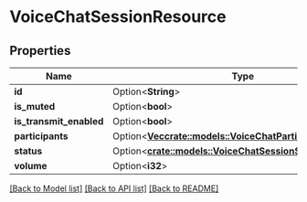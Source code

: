 # VoiceChatSessionResource

## Properties

Name | Type | Description | Notes
------------ | ------------- | ------------- | -------------
**id** | Option<**String**> |  | [optional]
**is_muted** | Option<**bool**> |  | [optional]
**is_transmit_enabled** | Option<**bool**> |  | [optional]
**participants** | Option<[**Vec<crate::models::VoiceChatParticipantResource>**](VoiceChatParticipantResource.md)> |  | [optional]
**status** | Option<[**crate::models::VoiceChatSessionStatus**](VoiceChatSessionStatus.md)> |  | [optional]
**volume** | Option<**i32**> |  | [optional]

[[Back to Model list]](../README.md#documentation-for-models) [[Back to API list]](../README.md#documentation-for-api-endpoints) [[Back to README]](../README.md)


